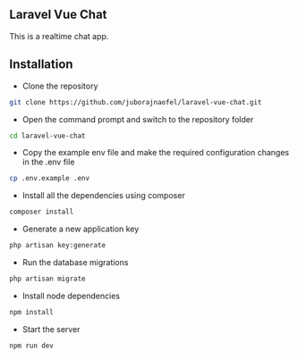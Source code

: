 ## Laravel Vue Chat
This is a realtime chat app.


## Installation

* Clone the repository

```sh
git clone https://github.com/juborajnaofel/laravel-vue-chat.git
```

* Open the command prompt and switch to the repository folder

```sh
cd laravel-vue-chat
```

* Copy the example env file and make the required configuration changes in the .env file

```sh
cp .env.example .env
```

* Install all the dependencies using composer

```sh
composer install
```

* Generate a new application key

```sh
php artisan key:generate
```

* Run the database migrations

```sh
php artisan migrate
```
* Install node dependencies

```sh
npm install
```
* Start the server

```sh
npm run dev
```
